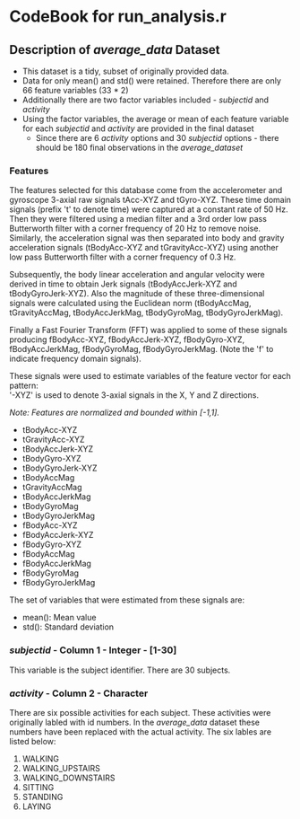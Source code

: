 # CodeBook for run_analysis.r

## Description of *average_data* Dataset
* This dataset is a tidy, subset of originally provided data. 
* Data for only mean() and std() were retained. Therefore there are only 66 feature variables (33 * 2)
* Additionally there are two factor variables included - *subjectid* and *activity*
* Using the factor variables, the average or mean of each feature variable for each *subjectid* and *activity* are provided in the final dataset
	+ Since there are 6 *activity* options and 30 *subjectid* options - there should be 180 final observations in the *average_dataset*

### Features
The features selected for this database come from the accelerometer and gyroscope 3-axial raw signals tAcc-XYZ and tGyro-XYZ. These time domain signals (prefix 't' to denote time) were captured at a constant rate of 50 Hz. Then they were filtered using a median filter and a 3rd order low pass Butterworth filter with a corner frequency of 20 Hz to remove noise. Similarly, the acceleration signal was then separated into body and gravity acceleration signals (tBodyAcc-XYZ and tGravityAcc-XYZ) using another low pass Butterworth filter with a corner frequency of 0.3 Hz. 

Subsequently, the body linear acceleration and angular velocity were derived in time to obtain Jerk signals (tBodyAccJerk-XYZ and tBodyGyroJerk-XYZ). Also the magnitude of these three-dimensional signals were calculated using the Euclidean norm (tBodyAccMag, tGravityAccMag, tBodyAccJerkMag, tBodyGyroMag, tBodyGyroJerkMag). 

Finally a Fast Fourier Transform (FFT) was applied to some of these signals producing fBodyAcc-XYZ, fBodyAccJerk-XYZ, fBodyGyro-XYZ, fBodyAccJerkMag, fBodyGyroMag, fBodyGyroJerkMag. (Note the 'f' to indicate frequency domain signals). 

These signals were used to estimate variables of the feature vector for each pattern:  
'-XYZ' is used to denote 3-axial signals in the X, Y and Z directions.

*Note:  Features are normalized and bounded within [-1,1].*

* tBodyAcc-XYZ
* tGravityAcc-XYZ
* tBodyAccJerk-XYZ
* tBodyGyro-XYZ
* tBodyGyroJerk-XYZ
* tBodyAccMag
* tGravityAccMag
* tBodyAccJerkMag
* tBodyGyroMag
* tBodyGyroJerkMag
* fBodyAcc-XYZ
* fBodyAccJerk-XYZ
* fBodyGyro-XYZ
* fBodyAccMag
* fBodyAccJerkMag
* fBodyGyroMag
* fBodyGyroJerkMag

The set of variables that were estimated from these signals are: 

* mean(): Mean value
* std(): Standard deviation

### *subjectid* - Column 1 - Integer - [1-30]
This variable is the subject identifier.  There are 30 subjects.

### *activity* - Column 2 - Character
There are six possible activities for each subject.  These activities were originally labled with id numbers.  In the *average_data* dataset these numbers have been replaced with the actual activity. The six lables are listed below:
1. WALKING
2. WALKING_UPSTAIRS
3. WALKING_DOWNSTAIRS
4. SITTING
5. STANDING
6. LAYING